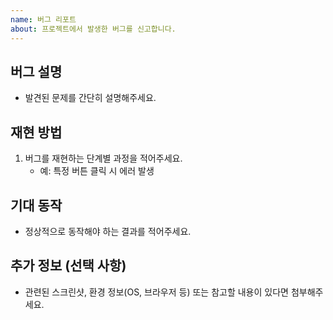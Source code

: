```yaml
---
name: 버그 리포트
about: 프로젝트에서 발생한 버그를 신고합니다.
---
```


## 버그 설명
- 발견된 문제를 간단히 설명해주세요.

## 재현 방법
1. 버그를 재현하는 단계별 과정을 적어주세요.
   - 예: 특정 버튼 클릭 시 에러 발생

## 기대 동작
- 정상적으로 동작해야 하는 결과를 적어주세요.

## 추가 정보 (선택 사항)
- 관련된 스크린샷, 환경 정보(OS, 브라우저 등) 또는 참고할 내용이 있다면 첨부해주세요.
